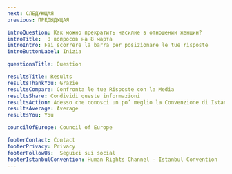 ```yaml
---
next: СЛЕДУЮЩАЯ
previous: ПРЕДЫДУЩАЯ

introQuestion: Как можно прекратить насилие в отношении женщин?
introTitle:  8 вопросов на 8 марта
introIntro: Fai scorrere la barra per posizionare le tue risposte
introButtonLabel: Inizia

questionsTitle: Question

resultsTitle: Results
resultsThankYou: Grazie
resultsCompare: Confronta le tue Risposte con la Media
resultsShare: Condividi queste informazioni
resultsAction: Adesso che conosci un po’ meglio la Convenzione di Istanbul, che cosa puoi fare?
resultsAverage: Average
resultsYou: You

councilOfEurope: Council of Europe

footerContact: Contact
footerPrivacy: Privacy
footerFollowUs:  Seguici sui social
footerIstanbulConvention: Human Rights Channel - Istanbul Convention
---
```

